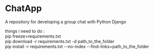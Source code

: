 # ChatApp
A repository for developing a group chat with Python Django

things i need to do : <br>
pip freeze>requirements.txt <br>
pip download -r requirements.txt -d path_to_the_folder <br>
pip install -r requirements.txt --no-index --find-links=path_to_the_folder <br>
